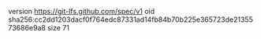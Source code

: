 version https://git-lfs.github.com/spec/v1
oid sha256:cc2dd1203dacf0f764edc87331ad14fb84b70b225e365723de2135573686e9a8
size 71
